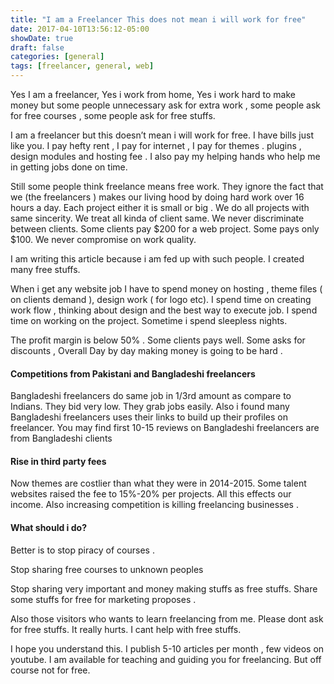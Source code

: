 ```yaml
---
title: "I am a Freelancer This does not mean i will work for free"
date: 2017-04-10T13:56:12-05:00
showDate: true
draft: false
categories: [general]
tags: [freelancer, general, web]
---
```

Yes I am a freelancer, Yes i work from home, Yes i work hard to make money but some people unnecessary ask for extra work , some people ask for free courses , some people ask for free stuffs.

I am a freelancer but this doesn’t mean i will work for free. I have bills just like you. I pay hefty rent , I pay for internet , I pay for themes . plugins , design modules and hosting fee . I also pay my helping hands who help me in getting jobs done on time.

Still some people think freelance means free work. They ignore the fact that we (the  freelancers ) makes our living hood by doing  hard  work over 16 hours a day. Each project either it is small or big . We do all projects with same sincerity. We treat all kinda of client same. We never discriminate between clients. Some clients pay $200 for a web project. Some pays only $100. We never compromise on work quality.

I am writing this article because i am fed up with such people. I created many free stuffs.

When i get any website job I have to spend money on hosting , theme files ( on clients demand ), design work ( for logo etc). I spend time on creating work flow , thinking about design and the best way to execute job. I spend time on working on the project. Sometime i spend sleepless nights.

The profit margin is below 50% . Some clients pays well. Some asks for discounts , Overall Day by day making money is going to be hard .

#### Competitions from Pakistani and Bangladeshi freelancers
Bangladeshi freelancers do same job in 1/3rd amount as compare to Indians. They bid very low. They grab jobs easily. Also i found many Bangladeshi freelancers uses their links to build up their profiles on freelancer. You may find first 10-15 reviews on Bangladeshi freelancers are  from Bangladeshi clients

#### Rise in third party fees

Now themes are costlier than what they were in 2014-2015. Some talent websites raised the fee to 15%-20% per projects.  All this effects our income. Also increasing competition is killing freelancing businesses .

#### What should i do?

Better is to stop piracy of courses .

Stop sharing free courses to unknown peoples

Stop sharing very important and money making stuffs as  free stuffs. Share some stuffs for free for marketing  proposes .

Also those visitors who wants to learn freelancing from  me. Please dont ask for free stuffs. It really hurts. I cant help with free stuffs.

I hope you understand this. I publish 5-10 articles per month , few videos on youtube.  I am available for teaching and guiding you for freelancing. But off course not for free.

